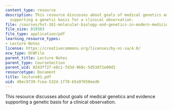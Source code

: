 ```yaml
---
content_type: resource
description: This resource discusses about goals of medical genetics and evidence
  supporting a genetic basis for a clinical observation.
file: /courses/hst-161-molecular-biology-and-genetics-in-modern-medicine-fall-2007/48ec9739fcea532d1f78b5a97650eed6_lecture01.pdf
file_size: 819363
file_type: application/pdf
learning_resource_types:
- Lecture Notes
license: https://creativecommons.org/licenses/by-nc-sa/4.0/
ocw_type: OCWFile
parent_title: Lecture Notes
parent_type: CourseSection
parent_uid: 0243ff27-e8c1-fd3d-968c-5d53d72e00d2
resourcetype: Document
title: lecture01.pdf
uid: 48ec9739-fcea-532d-1f78-b5a97650eed6
---
```

This resource discusses about goals of medical genetics and evidence supporting a genetic basis for a clinical observation.